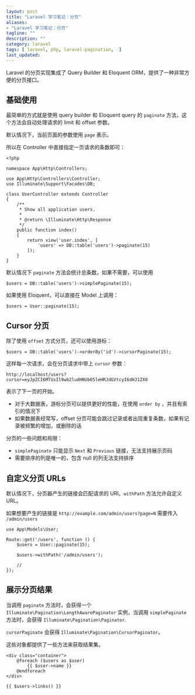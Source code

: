 ```yaml
---
layout: post
title: "Laravel 学习笔记：分页"
aliases: 
- "Laravel 学习笔记：分页"
tagline: ""
description: ""
category: laravel
tags: [ laravel, php, laravel-pagination,  ]
last_updated:
---
```



Laravel 的分页实现集成了 Query Builder 和 Eloquent ORM，提供了一种非常方便的分页接口。


## 基础使用
最简单的方式就是使用 query builder 和 Eloquent query 的 `paginate` 方法，这个方法会自动处理请求的 limit 和 offset 参数。

默认情况下，当前页面的参数使用 `page` 表示。

所以在 Controller 中直接指定一页请求的条数即可：

```
<?php
 
namespace App\Http\Controllers;
 
use App\Http\Controllers\Controller;
use Illuminate\Support\Facades\DB;
 
class UserController extends Controller
{
    /**
     * Show all application users.
     *
     * @return \Illuminate\Http\Response
     */
    public function index()
    {
        return view('user.index', [
            'users' => DB::table('users')->paginate(15)
        ]);
    }
}
```

默认情况下 `paginate` 方法会统计总条数，如果不需要，可以使用

```
$users = DB::table('users')->simplePaginate(15);
```

如果使用 Eloquent，可以直接在 Model 上调用：

    $users = User::paginate(15);

## Cursor 分页
除了使用 `offset` 方式分页，还可以使用游标：

```
$users = DB::table('users')->orderBy('id')->cursorPaginate(15);
```

这样每一次请求，会在分页请求中带上 `cursor` 参数：

```
http://localhost/users?cursor=eyJpZCI6MTUsIl9wb2ludHNUb05leHRJdGVtcyI6dHJ1ZX0
```

表示了下一页的开始。

- 对于大数据表，游标分页可以提供更好的性能，在使用 `order by` ，并且有索引的情况下
- 如果数据表经常写，offset 分页可能会跳过记录或者出现重复条数，如果有记录被频繁的增加，或删除的话


分页的一些问题和局限：

- `simplePaginate` 只能显示 `Next` 和 `Previous` 链接，无法支持展示页码
- 需要排序的列是唯一的，包含 null 的列无法支持排序


## 自定义分页 URLs
默认情况下，分页器产生的链接会匹配请求的 URI。`withPath` 方法允许自定义 URL。

如果想要产生的链接是 `http://example.com/admin/users?page=N` 需要传入 `/admin/users`

```
use App\Models\User;
 
Route::get('/users', function () {
    $users = User::paginate(15);
 
    $users->withPath('/admin/users');
 
    //
});
```

## 展示分页结果

当调用 `paginate` 方法时，会获得一个 `Illuminate\Pagination\LengthAwarePaginator` 实例，当调用 `simplePaginate` 方法时，会获得 `Illuminate\Pagination\Paginator`.

`cursorPaginate` 会获得 `Illuminate\Pagination\CursorPaginator`。

这些对象都提供了一些方法来获取结果集。

```
<div class="container">
    @foreach ($users as $user)
        {{ $user->name }}
    @endforeach
</div>
 
{{ $users->links() }}
```
